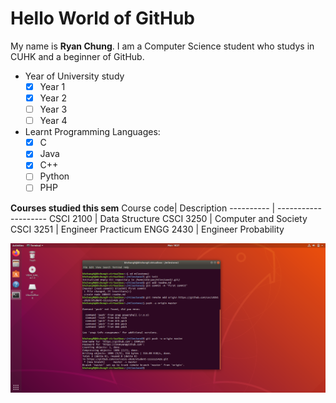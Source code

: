 # Hello World of GitHub

My name is **Ryan Chung**.
I am a Computer Science student who studys in CUHK
and a beginner of GitHub.

* Year of University study
	+ [x] Year 1
	+ [x] Year 2
	+ [ ] Year 3
	+ [ ] Year 4
* Learnt Programming Languages:
	+ [x] C
 	+ [x] Java
	+ [x] C++
	+ [ ] Python
	+ [ ] PHP

**Courses studied this sem**
 Course code| Description
 ---------- | --------------------
 CSCI 2100  | Data Structure
 CSCI 3250  | Computer and Society
 CSCI 3251  | Engineer Practicum
 ENGG 2430  | Engineer Probability

![](milestone2.png)
